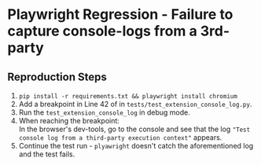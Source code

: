 # Playwright Regression - Failure to capture console-logs from a 3rd-party 

## Reproduction Steps

1. `pip install -r requirements.txt && playwright install chromium`
2. Add a breakpoint in Line 42 of in `tests/test_extension_console_log.py`.
3. Run the `test_extension_console_log` in debug mode.
4. When reaching the breakpoint: \
In the browser's dev-tools, go to the console and see that the log `"Test console log from a third-party execution context"` appears.
5. Continue the test run - `plyawright` doesn't catch the aforementioned log and the test fails.
